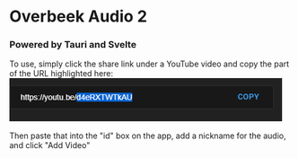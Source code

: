 # Overbeek Audio 2

### Powered by Tauri and Svelte

To use, simply click the share link under a YouTube video and copy the part of the URL highlighted here:
![Youtube Share URL](/public/youtubeurl.png "YouTube Share URL")

Then paste that into the "id" box on the app, add a nickname for the audio, and click "Add Video"
